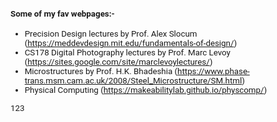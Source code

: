 <!---
No Title
-->

<span style="font-family:San Francisco, Roboto, Segoe UI; font-size:10pt;">
<h4> Some of my fav webpages:- </h4>

* Precision Design lectures by Prof. Alex Slocum (https://meddevdesign.mit.edu/fundamentals-of-design/)
* CS178 Digital Photography lectures by Prof. Marc Levoy (https://sites.google.com/site/marclevoylectures/)
* Microstructures by Prof. H.K. Bhadeshia (https://www.phase-trans.msm.cam.ac.uk/2008/Steel_Microstructure/SM.html) 
* Physical Computing (https://makeabilitylab.github.io/physcomp/)

123

</span>

<!---
No Title

<style>  
@import url('https://fonts.googleapis.com/css?family=Arial');   
</style>

#### Leadership & Campus Involvement
* <span style="font-family:San Francisco, Roboto, Segoe UI; font-size:10pt;"> Secretary, MAE Graduate Student Association </span>


-->
